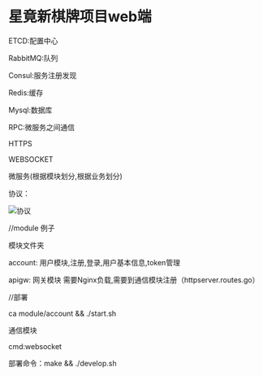 # 星竟新棋牌项目web端

ETCD:配置中心

RabbitMQ:队列

Consul:服务注册发现

Redis:缓存

Mysql:数据库



RPC:微服务之间通信

HTTPS

WEBSOCKET
 
微服务(根据模块划分,根据业务划分)

协议：

![协议](https://github.com/HJM101/xj_web_server/blob/master/img/cmd.png)



//module 例子

模块文件夹

account: 用户模块,注册,登录,用户基本信息,token管理

apigw: 网关模块 需要Nginx负载,需要到通信模块注册（httpserver.routes.go）

//部署

ca module/account && ./start.sh

通信模块

cmd:websocket

部署命令：make && ./develop.sh

